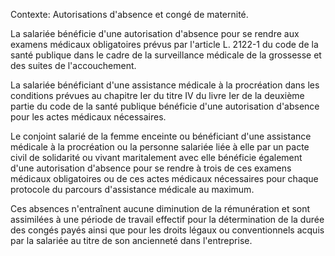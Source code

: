 Contexte: Autorisations d'absence et congé de maternité.

La salariée bénéficie d'une autorisation d'absence pour se rendre aux examens médicaux obligatoires prévus par l'article L. 2122-1 du code de la santé publique dans le cadre de la surveillance médicale de la grossesse et des suites de l'accouchement.

La salariée bénéficiant d'une assistance médicale à la procréation dans les conditions prévues au chapitre Ier du titre IV du livre Ier de la deuxième partie du code de la santé publique bénéficie d'une autorisation d'absence pour les actes médicaux nécessaires.

Le conjoint salarié de la femme enceinte ou bénéficiant d'une assistance médicale à la procréation ou la personne salariée liée à elle par un pacte civil de solidarité ou vivant maritalement avec elle bénéficie également d'une autorisation d'absence pour se rendre à trois de ces examens médicaux obligatoires ou de ces actes médicaux nécessaires pour chaque protocole du parcours d'assistance médicale au maximum.

Ces absences n'entraînent aucune diminution de la rémunération et sont assimilées à une période de travail effectif pour la détermination de la durée des congés payés ainsi que pour les droits légaux ou conventionnels acquis par la salariée au titre de son ancienneté dans l'entreprise.